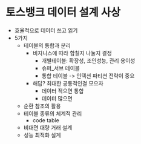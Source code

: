 # 토스뱅크 데이터 설계 사상

* 효율적으로 데이터 쓰고 읽기
* 5가지
  - 테이블의 통합과 분리
    - 비지니스에 따라 합칠지 나눌지 결정
      - 개별테이블: 확장성, 조인성능, 관리 용이성
      - 슈퍼_서브 테이블
      - 통합 테이블 -> 인덱션 파티션 전략이 중요
    - 해답? 최대한 공통적인걸 모으자
      - 데이터 적으면 통합
      - 데이터 많으면
  - 순환 참조의 활용
  - 테이블 종류의 체계적 관리
    - code table
  - 비대면 대량 거래 설계
  - 성능 최적화 설계
